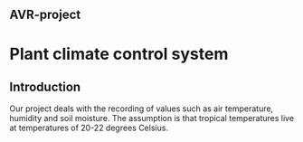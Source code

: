 ## AVR-project
# Plant climate control system 

## Introduction
Our project deals with the recording of values such as air temperature, humidity and soil moisture. The assumption is that tropical temperatures live at temperatures of 20-22 degrees Celsius.
